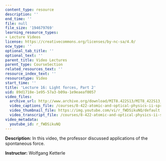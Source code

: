 ```yaml
---
content_type: resource
description: ''
end_time: ''
file: null
file_size: '194679769'
learning_resource_types:
- Lecture Videos
license: https://creativecommons.org/licenses/by-nc-sa/4.0/
ocw_type: ''
optional_tab_title: ''
optional_text: ''
parent_title: Video Lectures
parent_type: CourseSection
related_resources_text: ''
resource_index_text: ''
resourcetype: Video
start_time: ''
title: 'Lecture 16: Light forces, Part 2'
uid: 89d1718e-1e95-57a3-b09a-1e9eaeaf0057
video_files:
  archive_url: http://www.archive.org/download/MIT8.422S13/MIT8_422S13_lec16-2_300k.mp4
  video_captions_file: /courses/8-422-atomic-and-optical-physics-ii-spring-2013/0d0534d64e355b6185d2355d4fb1ca9f_r_fWDSikuNQ.vtt
  video_thumbnail_file: https://img.youtube.com/vi/r_fWDSikuNQ/default.jpg
  video_transcript_file: /courses/8-422-atomic-and-optical-physics-ii-spring-2013/58099874509917620b9880372e607485_r_fWDSikuNQ.pdf
video_metadata:
  youtube_id: r_fWDSikuNQ
---
```


**Description:** In this video, the professor discussed applications of the spontaneous force.

**Instructor:** Wolfgang Ketterle

